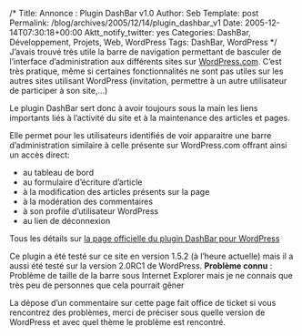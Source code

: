 /*
 Title: Annonce : Plugin DashBar v1.0
 Author: Seb
 Template: post
 Permalink: /blog/archives/2005/12/14/plugin_dashbar_v1
 Date: 2005-12-14T07:30:18+00:00
 Aktt_notify_twitter: yes
 Categories: DashBar, Développement, Projets, Web, WordPress
 Tags: DashBar, WordPress
*/
J&rsquo;avais trouvé très utile la barre de navigation permettant de basculer de l&rsquo;interface d&rsquo;administration aux différents sites sur [WordPress.com][1]. C&rsquo;est très pratique, même si certaines fonctionnalités ne sont pas utiles sur les autres sites utilisant WordPress (invitation, permettre à un autre utilisateur de participer à son site,&#8230;)

Le plugin DashBar sert donc à avoir toujours sous la main les liens importants liés à l&rsquo;activité du site et à la maintenance des articles et pages.

<!--more-->

Elle permet pour les utilisateurs identifiés de voir apparaitre une barre d&rsquo;administration similaire à celle présente sur WordPress.com offrant ainsi un accès direct:

*   au tableau de bord
*   au formulaire d&rsquo;écriture d&rsquo;article
*   à la modification des articles présents sur la page
*   à la modération des commentaires
*   à son profile d&rsquo;utilisateur WordPress
*   au lien de déconnexion

Tous les détails sur [la page officielle du plugin DashBar pour WordPress][2]

Ce plugin a été testé sur ce site en version 1.5.2 (à l&rsquo;heure actuelle) mais il a aussi été testé sur la version 2.0RC1 de WordPress. **Problème connu** : Problème de taille de la barre sous Internet Explorer mais je ne connais que très peu de personnes que cela pourrait gêner

La dépose d&rsquo;un commentaire sur cette page fait office de ticket si vous rencontrez des problèmes, merci de préciser sous quelle version de WordPress et avec quel thème le problème est rencontré.

 [1]: http://wordpress.com
 [2]: http://v05.z720.net/produits/wordpress/dashbar "Le plugin DashBar sert à avoir toujours sous la main les liens importants liés à l'activité du site et à la maintenance des articles et pages."